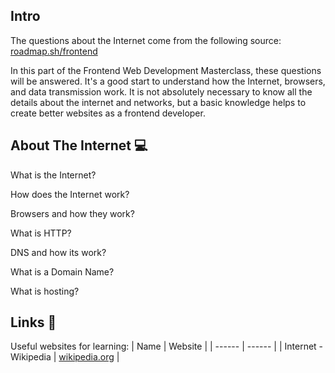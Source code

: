 ## Intro
The questions about the Internet come from the following source:
[roadmap.sh/frontend](https://roadmap.sh/frontend)

In this part of the Frontend Web Development Masterclass, these questions will be answered. It's a good start to understand how the Internet, browsers, and data transmission work. It is not absolutely necessary to know all the details about the internet and networks, but a basic knowledge helps to create better websites as a frontend developer.

## About The Internet 💻
What is the Internet?

How does the Internet work?

Browsers and how they work?

What is HTTP?

DNS and how its work? 

What is a Domain Name?

What is hosting?

## Links 🔗
Useful websites for learning:
| Name | Website |
| ------ | ------ |
| Internet - Wikipedia | [wikipedia.org](https://en.wikipedia.org/wiki/Internet) |